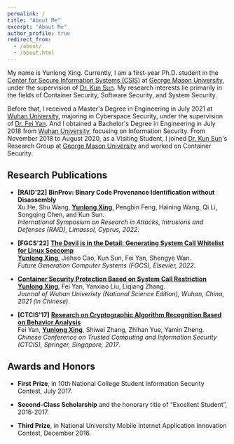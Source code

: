 ```yaml
---
permalink: /
title: "About Me"
excerpt: "About Me"
author_profile: true
redirect_from: 
  - /about/
  - /about.html
---
```


My name is Yunlong Xing. Currently, I am a first-year Ph.D. student in the [Center for Secure Information Systems (CSIS)] at [George Mason University], under the supervision of [Dr. Kun Sun]. My research interests lie primarily in the fields of Container Security, Software Security, and System Security.

Before that, I received a Master's Degree in Engineering in July 2021 at [Wuhan University], majoring in Cyberspace Security, under the supervision of [Dr. Fei Yan]. And I obtained a Bachelor's Degree in Engineering in July 2018 from [Wuhan University], focusing on Information Security. From November 2018 to August 2020, as a Visiting Student, I joined [Dr. Kun Sun]'s Research Group at [George Mason University] and worked on Container Security.


[Center for Secure Information Systems (CSIS)]: https://csis.gmu.edu/
[George Mason University]: https://www2.gmu.edu/
[Dr. Kun Sun]: https://csis.gmu.edu/ksun/
[Dr. Fei Yan]: https://cse.whu.edu.cn/info/1256/3273.htm
[Wuhan University]: https://en.whu.edu.cn/

## Research Publications

* **[RAID'22]** **BinProv: Binary Code Provenance Identification without Disassembly**  
Xu He, Shu Wang, **<u>Yunlong Xing</u>**, Pengbin Feng, Haining Wang, Qi Li, Songqing Chen, and Kun Sun.  
*International Symposium on Research in Attacks, Intrusions and Defenses (RAID), Limassol, Cyprus, 2022*.

* **[FGCS'22]** **[The Devil is in the Detail: Generating System Call Whitelist for Linux Seccomp]**  
**<u>Yunlong Xing</u>**, Jiahao Cao, Kun Sun, Fei Yan, Shengye Wan.  
*Future Generation Computer Systems (FGCS), Elsevier, 2022*.  

[The Devil is in the Detail: Generating System Call Whitelist for Linux Seccomp]: https://doi.org/10.1016/j.future.2022.04.016

* **[Container Security Protection Based on System Call Restriction]**  
**<u>Yunlong Xing</u>**, Fei Yan, Yanxiao Liu, Liqiang Zhang.  
*Journal of Wuhan Univeristy (National Science Edition), Wuhan, China, 2021 (in Chinese)*.  

[Container Security Protection Based on System Call Restriction]: https://doi.org/10.14188/j.1671-8836.2021.0049

* **[CTCIS'17]** **[Research on Cryptographic Algorithm Recognition Based on Behavior Analysis]**  
Fei Yan, **<u>Yunlong Xing</u>**, Shiwei Zhang, Zhihan Yue, Yamin Zheng.  
*Chinese Conference on Trusted Computing and Information Security (CTCIS), Springer, Singapore, 2017*.  

[Research on Cryptographic Algorithm Recognition Based on Behavior Analysis]: https://doi.org/10.1007/978-981-10-7080-8_25

## Awards and Honors
* **First Prize**, in 10th National College Student Information Security Contest, July 2017.

* **Second-Class Scholarship** and the honorary title of “Excellent Student”, 2016-2017.

* **Third Prize**, in National University Mobile Internet Application Innovation Contest, December 2016.

